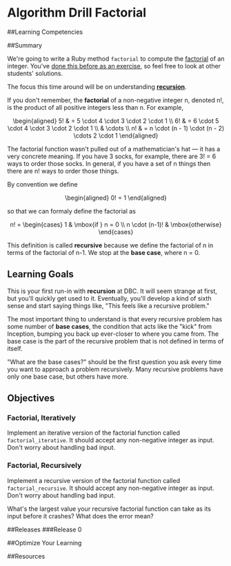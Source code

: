 # Algorithm Drill Factorial 
 
##Learning Competencies 

##Summary 

 We're going to write a Ruby method `factorial` to compute the [factorial](http://en.wikipedia.org/wiki/Factorial) of an integer.  You've [done this before as an exercise](/exercises/21), so feel free to look at other students' solutions.

The focus this time around will be on understanding **[recursion](http://en.wikipedia.org/wiki/Recursion_%28computer_science%29)**.

If you don't remember, the **factorial** of a non-negative integer <span class="latex">n</span>, denoted <span class="latex">n!</span>, is the product of all positive integers less than <span class="latex">n</span>.  For example,

<p style="text-align: center;">
  <span class="latex">
    \begin{aligned}
      5! & = 5 \cdot 4 \cdot 3 \cdot 2 \cdot 1 \\
      6! & = 6 \cdot 5 \cdot 4 \cdot 3 \cdot 2 \cdot 1 \\
         & \cdots \\
      n! & = n \cdot (n - 1) \cdot (n - 2) \cdots 2 \cdot 1
    \end{aligned}
  </span>
</p>

The factorial function wasn't pulled out of a mathematician's hat &mdash; it has a very concrete meaning. If you have 3 socks, for example, there are 3! = 6 ways to order those socks.  In general, if you have a set of <span class="latex">n</span> things then there are <span class="latex">n!</span> ways to order those things.

By convention we define

<p style="text-align: center;">
  <span class="latex">
    \begin{aligned}
      0! = 1
    \end{aligned}
  </span>
</p>

so that we can formaly define the factorial as

<p style="text-align: center;">
  <span class="latex">
      n! =
      \begin{cases}
        1 & \mbox{if } n = 0 \\
        n \cdot (n-1)! & \mbox{otherwise}
      \end{cases}
  </span>
</p>

This definition is called **recursive** because we define the factorial of <span class="latex">n</span> in terms of the factorial of <span class="latex">n-1</span>.  We stop at the **base case**, where <span class="latex">n = 0</span>.

## Learning Goals

This is your first run-in with **recursion** at DBC.  It will seem strange at first, but you'll quickly get used to it.  Eventually, you'll develop a kind of sixth sense and start saying things like, "This feels like a recursive problem."

The most important thing to understand is that every recursive problem has some number of **base cases**, the condition that acts like the "kick" from Inception, bumping you back up ever-closer to where you came from.  The base case is the part of the recursive problem that is not defined in terms of itself.

"What are the base cases?" should be the first question you ask every time you want to approach a problem recursively.  Many recursive problems have only one base case, but others have more.

## Objectives

### Factorial, Iteratively

Implement an iterative version of the factorial function called `factorial_iterative`.  It should accept any non-negative integer as input.  Don't worry about handling bad input.

### Factorial, Recursively

Implement a recursive version of the factorial function called `factorial_recursive`.  It should accept any non-negative integer as input.  Don't worry about handling bad input.

What's the largest value your recursive factorial function can take as its input before it crashes?  What does the error mean? 

##Releases
###Release 0 

##Optimize Your Learning 

##Resources